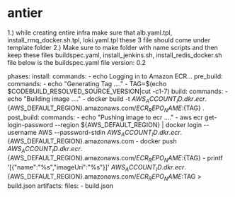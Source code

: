 # antier

1.) while creating entire infra make sure that alb.yaml.tpl, install_rmq_docker.sh.tpl, loki.yaml.tpl these 3 file should come under template folder
2.) Make sure to make folder with name scripts and then keep these files buildspec.yaml, install_jenkins.sh, install_redis_docker.sh file below is the buildspec.yaml file
version: 0.2

phases:
  install:
    commands:
      - echo Logging in to Amazon ECR...
  pre_build:
      commands:
      - echo "Generating Tag ...."
      - TAG=$(echo $CODEBUILD_RESOLVED_SOURCE_VERSION|cut -c1-7)
  build:
    commands:
      - echo "Building image ...."
      - docker build -t ${AWS_ACCOUNT_ID}.dkr.ecr.${AWS_DEFAULT_REGION}.amazonaws.com/${ECR_REPO_NAME}:${TAG} .
  post_build:
    commands:
      - echo "Pushing image to ecr ...."
      - aws ecr get-login-password --region ${AWS_DEFAULT_REGION} | docker login --username AWS --password-stdin ${AWS_ACCOUNT_ID}.dkr.ecr.${AWS_DEFAULT_REGION}.amazonaws.com
      - docker push  ${AWS_ACCOUNT_ID}.dkr.ecr.${AWS_DEFAULT_REGION}.amazonaws.com/${ECR_REPO_NAME}:${TAG} 
      - printf '[{"name":"%s","imageUri":"%s"}]' ${AWS_ACCOUNT_ID}.dkr.ecr.${AWS_DEFAULT_REGION}.amazonaws.com/${ECR_REPO_NAME}:$TAG > build.json
artifacts:
  files: 
    - build.json

